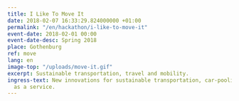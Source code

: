 ```yaml
---
title: I Like To Move It
date: 2018-02-07 16:33:29.824000000 +01:00
permalink: "/en/hackathon/i-like-to-move-it"
event-date: 2018-02-01 00:00
event-date-desc: Spring 2018
place: Gothenburg
ref: move
lang: en
image-top: "/uploads/move-it.gif"
excerpt: Sustainable transportation, travel and mobility.
ingress-text: New innovations for sustainable transportation, car-pooling and mobility
  as a service.
---
```


